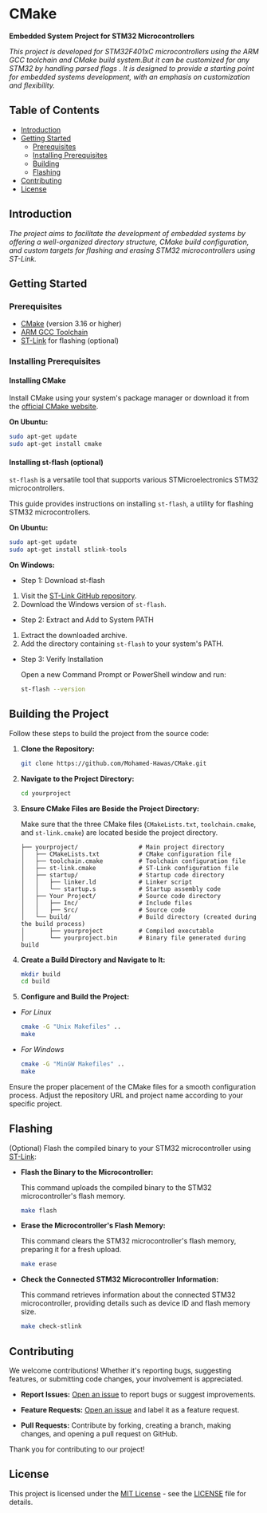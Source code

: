 
# CMake

**Embedded System Project for STM32 Microcontrollers**

*This project is developed for STM32F401xC microcontrollers  using the ARM GCC toolchain and CMake build system.But it can be customized for any STM32 by handling parsed flags . It is designed to provide a starting point for embedded systems development, with an emphasis on customization and flexibility.*

## Table of Contents

- [Introduction](#introduction)
- [Getting Started](#getting-started)
  - [Prerequisites](#prerequisites)
  - [Installing Prerequisites](#InstallingPrerequisites)
  - [Building](#building)
  - [Flashing](#flashing)
- [Contributing](#contributing)
- [License](#license)

## Introduction

*The project aims to facilitate the development of embedded systems by offering a well-organized directory structure, CMake build configuration, and custom targets for flashing and erasing STM32 microcontrollers using ST-Link.*

## Getting Started

### Prerequisites

- [CMake](https://cmake.org/) (version 3.16 or higher)
- [ARM GCC Toolchain](https://developer.arm.com/tools-and-software/open-source-software/developer-tools/gnu-toolchain/gnu-rm)
- [ST-Link](https://github.com/texane/stlink) for flashing (optional)

### Installing Prerequisites

#### Installing CMake

Install CMake using your system's package manager or download it from the [official CMake website](https://cmake.org/download/).

**On Ubuntu:**

```bash
sudo apt-get update
sudo apt-get install cmake
```

#### Installing st-flash (optional)

`st-flash` is a versatile tool that supports various STMicroelectronics STM32 microcontrollers.

This guide provides instructions on installing `st-flash`, a utility for flashing STM32 microcontrollers.

**On Ubuntu:**

```bash
sudo apt-get update
sudo apt-get install stlink-tools
```

**On Windows:**

- Step 1: Download st-flash

1. Visit the [ST-Link GitHub repository](https://github.com/texane/stlink/releases).
2. Download the Windows version of `st-flash`.

- Step 2: Extract and Add to System PATH

1. Extract the downloaded archive.
2. Add the directory containing `st-flash` to your system's PATH.

- Step 3: Verify Installation

    Open a new Command Prompt or PowerShell window and run:

    ```bash
    st-flash --version
    ```

## Building the Project

Follow these steps to build the project from the source code:

1. **Clone the Repository:**

   ```bash
   git clone https://github.com/Mohamed-Hawas/CMake.git
   ```

2. **Navigate to the Project Directory:**

   ```bash
   cd yourproject
   ```

3. **Ensure CMake Files are Beside the Project Directory:**

   Make sure that the three CMake files (`CMakeLists.txt`, `toolchain.cmake`, and `st-link.cmake`) are located beside the project directory.

    ```
    ├── yourproject/                 # Main project directory
    │   ├── CMakeLists.txt           # CMake configuration file
    │   ├── toolchain.cmake          # Toolchain configuration file
    │   ├── st-link.cmake            # ST-Link configuration file
    │   ├── startup/                 # Startup code directory
    │   │   ├── linker.ld            # Linker script
    │   │   └── startup.s            # Startup assembly code
    │   ├── Your Project/            # Source code directory
    │   │   ├── Inc/                 # Include files
    │   │   ├── Src/                 # Source code
    │   └── build/                   # Build directory (created during the build process)
    │       ├── yourproject          # Compiled executable
    │       └── yourproject.bin      # Binary file generated during build
    ```

4. **Create a Build Directory and Navigate to It:**

   ```bash
   mkdir build
   cd build
   ```

5. **Configure and Build the Project:**

- *For Linux*

   ```bash
   cmake -G "Unix Makefiles" ..
   make
   ```

- *For Windows*

   ```bash
   cmake -G "MinGW Makefiles" ..
   make
   ```

Ensure the proper placement of the CMake files for a smooth configuration process. Adjust the repository URL and project name according to your specific project.


## Flashing

(Optional) Flash the compiled binary to your STM32 microcontroller using [ST-Link](https://github.com/texane/stlink):

- **Flash the Binary to the Microcontroller:**

  This command uploads the compiled binary to the STM32 microcontroller's flash memory.

  ```bash
  make flash
  ```

- **Erase the Microcontroller's Flash Memory:**

  This command clears the STM32 microcontroller's flash memory, preparing it for a fresh upload.

  ```bash
  make erase
  ```

- **Check the Connected STM32 Microcontroller Information:**

  This command retrieves information about the connected STM32 microcontroller, providing details such as device ID and flash memory size.

  ```bash
  make check-stlink
  ```


## Contributing

We welcome contributions! Whether it's reporting bugs, suggesting features, or submitting code changes, your involvement is appreciated.

- **Report Issues:** [Open an issue](https://github.com/Mohamed-Hawas/CMake/issues) to report bugs or suggest improvements.

- **Feature Requests:** [Open an issue](https://github.com/Mohamed-Hawas/CMake/issues) and label it as a feature request.

- **Pull Requests:** Contribute by forking, creating a branch, making changes, and opening a pull request on GitHub. 

Thank you for contributing to our project!


## License

This project is licensed under the [MIT License](LICENSE) - see the [LICENSE](LICENSE) file for details.
